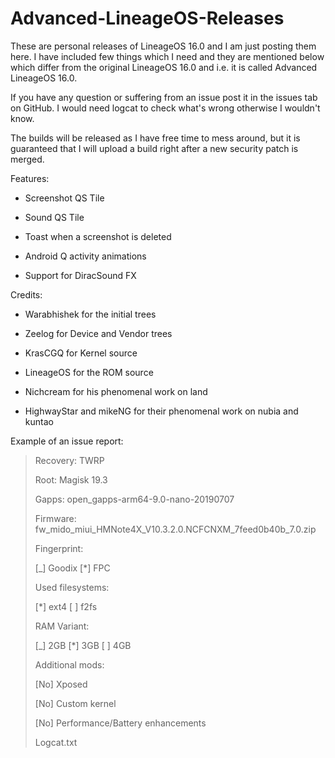 # Advanced-LineageOS-Releases

These are personal releases of LineageOS 16.0 and I am just posting them here. I have included few things which I need and they are mentioned below which differ from the original LineageOS 16.0 and i.e. it is called Advanced LineageOS 16.0.

If you have any question or suffering from an issue post it in the issues tab on GitHub. I would need logcat to check what's wrong otherwise I wouldn't know. 

The builds will be released as I have free time to mess around, but it is guaranteed that I will upload a build right after a new security patch is merged.

Features:

- Screenshot QS Tile

- Sound QS Tile

- Toast when a screenshot is deleted

- Android Q activity animations 

- Support for DiracSound FX 

Credits:

- Warabhishek for the initial trees

- Zeelog for Device and Vendor trees

- KrasCGQ for Kernel source

- LineageOS for the ROM source

- Nichcream for his phenomenal work on land

- HighwayStar and mikeNG for their phenomenal work on nubia and kuntao 

Example of an issue report:
>
>Recovery: TWRP
>
>Root: Magisk 19.3
>
>Gapps: open_gapps-arm64-9.0-nano-20190707
>
>Firmware: fw_mido_miui_HMNote4X_V10.3.2.0.NCFCNXM_7feed0b40b_7.0.zip
>
>
>Fingerprint:
>
>[_] Goodix [*] FPC
>
>Used filesystems:
>
>[*] ext4 [ ] f2fs
>
>RAM Variant:
>
>[_] 2GB [*] 3GB [ ] 4GB
>
>Additional mods:
>
>[No] Xposed
>
>[No] Custom kernel
>
>[No] Performance/Battery enhancements
>
>
>Logcat.txt
>
